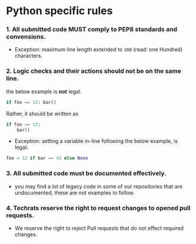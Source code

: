 # Python specific rules  

### 1. All submitted code __MUST__ comply to PEP8 standards and convensions.
 - Exception: maximum line length extended to `100` (read: one Hundred) characters.
 
### 2. Logic checks and their actions should not be on the same line.
the below example is **not** legal.
```python
if foo == 12: bar()
```
Rather, it should be written as 
```python
if foo == 12:
    bar()
```
 - Exception: setting a variable in-line following the below example, is legal:
 ```python
foo = 12 if bar == 42 else None
```
 
### 3. All submitted code must be documented effectively.
 - you may find a lot of legacy code in some of our repositories that are 
 undocumented, these are not examples to follow.
 
 
 ### 4. Techrats reserve the right to request changes to opened pull requests.
 - We reserve the right to reject Pull requests that do not effect required changes.
 
